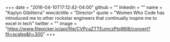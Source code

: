 +++
date = "2016-04-10T17:12:42-04:00"
github = ""
linkedin = ""
name = "Kaylyn Gibilterra"
wwcdctitle = "Director"
quote = "Women Who Code has introduced me to other rockstar engineers that continually inspire me to excel in tech"
twitter = ""
image = "https://www.filepicker.io/api/file/CVPcaZTTEumczPtq96I8/convert?fit=scales&h=300"
+++

